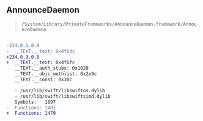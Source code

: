 ## AnnounceDaemon

> `/System/Library/PrivateFrameworks/AnnounceDaemon.framework/AnnounceDaemon`

```diff

-234.0.1.0.0
-  __TEXT.__text: 0x4f6dc
+234.0.3.0.0
+  __TEXT.__text: 0x4f6fc
   __TEXT.__auth_stubs: 0x1020
   __TEXT.__objc_methlist: 0x2e9c
   __TEXT.__const: 0x30c

   - /usr/lib/swift/libswiftos.dylib
   - /usr/lib/swift/libswiftsimd.dylib
   Symbols:   1897
-  Functions: 1481
+  Functions: 1479
 

```
